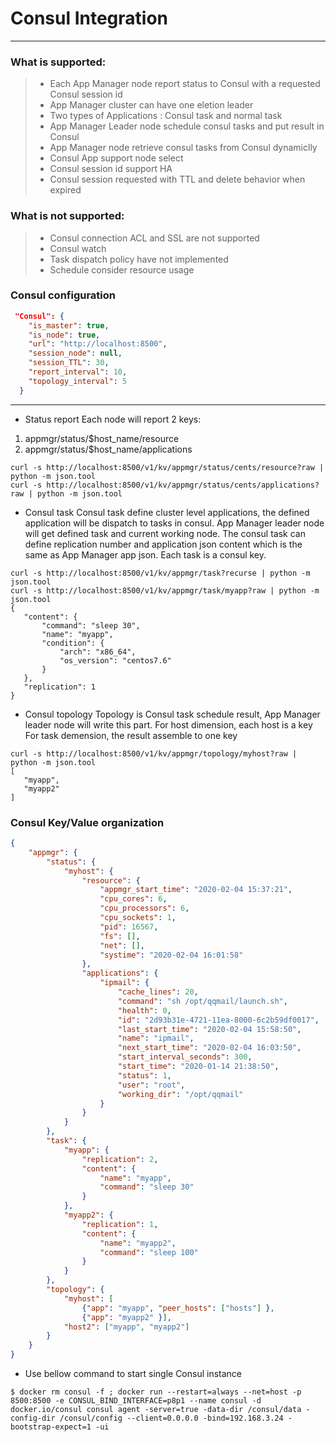 # Consul Integration

------

### What is supported:

> * Each App Manager node report status to Consul with a requested Consul session id
> * App Manager cluster can have one eletion leader
> * Two types of Applications : Consul task and normal task
> * App Manager Leader node schedule consul tasks and put result in Consul
> * App Manager node retrieve consul tasks from Consul dynamiclly
> * Consul App support node select
> * Consul session id support HA
> * Consul session requested with TTL and delete behavior when expired

### What is **not** supported:
> * Consul connection ACL and SSL are not supported
> * Consul watch
> * Task dispatch policy have not implemented
> * Schedule consider resource usage

### Consul configuration

```json
 "Consul": {
    "is_master": true,
    "is_node": true,
    "url": "http://localhost:8500",
    "session_node": null,
    "session_TTL": 30,
    "report_interval": 10,
    "topology_interval": 5
  }
```

------


- Status report
 Each node will report 2 keys:
 1. appmgr/status/$host_name/resource
 2. appmgr/status/$host_name/applications

 ```shell
 curl -s http://localhost:8500/v1/kv/appmgr/status/cents/resource?raw | python -m json.tool
 curl -s http://localhost:8500/v1/kv/appmgr/status/cents/applications?raw | python -m json.tool
 
 ```

- Consul task
 Consul task define cluster level applications, the defined application will be dispatch to tasks in consul.
 App Manager leader node will get defined task and current working node. The consul task can define replication number and 
 application json content which is the same as App Manager app json.
 Each task is a consul key.
 ```shell
 curl -s http://localhost:8500/v1/kv/appmgr/task?recurse | python -m json.tool 
 curl -s http://localhost:8500/v1/kv/appmgr/task/myapp?raw | python -m json.tool        
{
    "content": {
        "command": "sleep 30",
        "name": "myapp",
		"condition": {
			"arch": "x86_64",
			"os_version": "centos7.6"
		}
    },
    "replication": 1
}
 ```

- Consul topology
 Topology is Consul task schedule result, App Manager leader node will write this part.
   For host dimension, each host is a key
   For task demension, the result assemble to one key

 ```shell
 curl -s http://localhost:8500/v1/kv/appmgr/topology/myhost?raw | python -m json.tool  
[
    "myapp",
    "myapp2"
]
 ```

 ### Consul Key/Value organization
```json
{
	"appmgr": {
		"status": {
			"myhost": {
				"resource": {
					"appmgr_start_time": "2020-02-04 15:37:21",
					"cpu_cores": 6,
					"cpu_processors": 6,
					"cpu_sockets": 1,
					"pid": 16567,
					"fs": [],
					"net": [],
					"systime": "2020-02-04 16:01:58"
				},
				"applications": {
					"ipmail": {
						"cache_lines": 20,
						"command": "sh /opt/qqmail/launch.sh",
						"health": 0,
						"id": "2d93b31e-4721-11ea-8000-6c2b59df0017",
						"last_start_time": "2020-02-04 15:58:50",
						"name": "ipmail",
						"next_start_time": "2020-02-04 16:03:50",
						"start_interval_seconds": 300,
						"start_time": "2020-01-14 21:38:50",
						"status": 1,
						"user": "root",
						"working_dir": "/opt/qqmail"
					}
				}
			}
		},
		"task": {
			"myapp": {
				"replication": 2,
				"content": {
					"name": "myapp",
					"command": "sleep 30"
				}
			},
			"myapp2": {
				"replication": 1,
				"content": {
					"name": "myapp2",
					"command": "sleep 100"
				}
			}
		},
		"topology": {
			"myhost": [ 
			    {"app": "myapp", "peer_hosts": ["hosts"] },
				{"app": "myapp2" }],
			"host2": ["myapp", "myapp2"]
		}
	}
}
```
 
- Use bellow command to start single Consul instance
```shell
$ docker rm consul -f ; docker run --restart=always --net=host -p 8500:8500 -e CONSUL_BIND_INTERFACE=p8p1 --name consul -d docker.io/consul consul agent -server=true -data-dir /consul/data -config-dir /consul/config --client=0.0.0.0 -bind=192.168.3.24 -bootstrap-expect=1 -ui
```